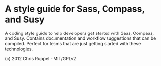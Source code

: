 # A style guide for Sass, Compass, and Susy

A coding style guide to help developers get started with Sass, Compass, and Susy. Contains
documentation and workflow suggestions that can be compiled. Perfect for teams that are
just getting started with these technologies.

(c) 2012 Chris Ruppel - MIT/GPLv2
